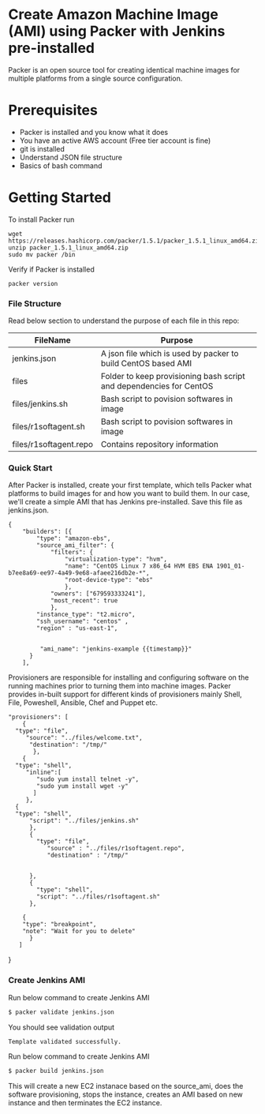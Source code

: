 # Create Amazon Machine Image (AMI) using Packer with Jenkins pre-installed 

Packer is an open source tool for creating identical machine images for multiple platforms from a single source configuration. 

# Prerequisites

  - Packer is installed and you know what it does
  - You have an active AWS account (Free tier account is fine)
  - git is installed
  - Understand JSON file structure
  - Basics of bash command

# Getting Started
To install Packer run
```
wget https://releases.hashicorp.com/packer/1.5.1/packer_1.5.1_linux_amd64.zip
unzip packer_1.5.1_linux_amd64.zip
sudo mv packer /bin
```

Verify if Packer is installed
```
packer version
```

### File Structure

Read below section to understand the purpose of each file in this repo:

| FileName | Purpose |
| ------ | ------ |
| jenkins.json | A json file which is used by packer to build CentOS based AMI |
| files | Folder to keep provisioning bash script and dependencies for CentOS |
| files/jenkins.sh | Bash script to povision softwares in image |
| files/r1softagent.sh | Bash script to povision softwares in image |
| files/r1softagent.repo | Contains repository information  |


### Quick Start

After Packer is installed, create your first template, which tells Packer what platforms to build images for and how you want to build them. In our case, we'll create a simple AMI that has Jenkins pre-installed. Save this file as jenkins.json. 
```
{ 
    "builders": [{                                        
        "type": "amazon-ebs",
        "source_ami_filter": {
            "filters": {
                "virtualization-type": "hvm",
                "name": "CentOS Linux 7 x86_64 HVM EBS ENA 1901_01-b7ee8a69-ee97-4a49-9e68-afaee216db2e-*",
                "root-device-type": "ebs"
                },
            "owners": ["679593333241"],
            "most_recent": true
            },
        "instance_type": "t2.micro",
        "ssh_username": "centos" ,
        "region" : "us-east-1",
       
        
         "ami_name": "jenkins-example {{timestamp}}"
      }
    ],
 ```

Provisioners are responsible for installing and configuring software on the running machines prior to turning them into machine images. Packer provides in-built support for different kinds of provisioners mainly Shell, File, Poweshell, Ansible, Chef and Puppet etc.

    "provisioners": [
        {
      "type": "file",
         "source": "../files/welcome.txt",
          "destination": "/tmp/"
           },
        {
      "type": "shell",
         "inline":[
            "sudo yum install telnet -y",
            "sudo yum install wget -y"
           ]
         },
      {
      "type": "shell",
          "script": "../files/jenkins.sh"
          },
          {
            "type": "file",
               "source" : "../files/r1softagent.repo",
               "destination" : "/tmp/"


          },
          {
            "type": "shell",
            "script": "../files/r1softagent.sh"
          },

        {
        "type": "breakpoint",
        "note": "Wait for you to delete"
          }
       ]

  }
 
### Create Jenkins AMI 

Run below command to create Jenkins AMI
```sh
$ packer validate jenkins.json
```
You should see validation output
```sh
Template validated successfully.
```

Run below command to create Jenkins AMI

```sh
$ packer build jenkins.json
```

This will create a new EC2 instanace based on the source_ami, does the software provisioning, stops the instance, creates an AMI based on new instance and then terminates the EC2 instance.

